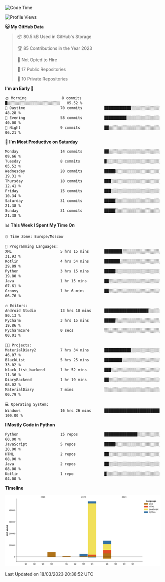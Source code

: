 <!--START_SECTION:waka-->
![Code Time](http://img.shields.io/badge/Code%20Time-56%20hrs%2033%20mins-blue)

![Profile Views](http://img.shields.io/badge/Profile%20Views-0-blue)

**🐱 My GitHub Data** 

> 📦 80.5 kB Used in GitHub's Storage 
 > 
> 🏆 85 Contributions in the Year 2023
 > 
> 🚫 Not Opted to Hire
 > 
> 📜 17 Public Repositories 
 > 
> 🔑 10 Private Repositories 
 > 
**I'm an Early 🐤** 

```text
🌞 Morning                8 commits           █░░░░░░░░░░░░░░░░░░░░░░░░   05.52 % 
🌆 Daytime                70 commits          ████████████░░░░░░░░░░░░░   48.28 % 
🌃 Evening                58 commits          ██████████░░░░░░░░░░░░░░░   40.00 % 
🌙 Night                  9 commits           ██░░░░░░░░░░░░░░░░░░░░░░░   06.21 % 
```
📅 **I'm Most Productive on Saturday** 

```text
Monday                   14 commits          ██░░░░░░░░░░░░░░░░░░░░░░░   09.66 % 
Tuesday                  8 commits           █░░░░░░░░░░░░░░░░░░░░░░░░   05.52 % 
Wednesday                28 commits          █████░░░░░░░░░░░░░░░░░░░░   19.31 % 
Thursday                 18 commits          ███░░░░░░░░░░░░░░░░░░░░░░   12.41 % 
Friday                   15 commits          ███░░░░░░░░░░░░░░░░░░░░░░   10.34 % 
Saturday                 31 commits          █████░░░░░░░░░░░░░░░░░░░░   21.38 % 
Sunday                   31 commits          █████░░░░░░░░░░░░░░░░░░░░   21.38 % 
```


📊 **This Week I Spent My Time On** 

```text
🕑︎ Time Zone: Europe/Moscow

💬 Programming Languages: 
XML                      5 hrs 15 mins       ████████░░░░░░░░░░░░░░░░░   31.93 % 
Kotlin                   4 hrs 54 mins       ███████░░░░░░░░░░░░░░░░░░   29.89 % 
Python                   3 hrs 15 mins       █████░░░░░░░░░░░░░░░░░░░░   19.80 % 
Java                     1 hr 15 mins        ██░░░░░░░░░░░░░░░░░░░░░░░   07.61 % 
Groovy                   1 hr 6 mins         ██░░░░░░░░░░░░░░░░░░░░░░░   06.76 % 

🔥 Editors: 
Android Studio           13 hrs 10 mins      ████████████████████░░░░░   80.13 % 
PyCharm                  3 hrs 15 mins       █████░░░░░░░░░░░░░░░░░░░░   19.86 % 
PyCharmCore              0 secs              ░░░░░░░░░░░░░░░░░░░░░░░░░   00.01 % 

🐱‍💻 Projects: 
MaterialDiary2           7 hrs 34 mins       ████████████░░░░░░░░░░░░░   46.07 % 
BlackList                5 hrs 25 mins       ████████░░░░░░░░░░░░░░░░░   33.02 % 
black_list_backend       1 hr 52 mins        ███░░░░░░░░░░░░░░░░░░░░░░   11.36 % 
DiaryBackend             1 hr 19 mins        ██░░░░░░░░░░░░░░░░░░░░░░░   08.02 % 
MaterialDiary            7 mins              ░░░░░░░░░░░░░░░░░░░░░░░░░   00.79 % 

💻 Operating System: 
Windows                  16 hrs 26 mins      █████████████████████████   100.00 % 
```

**I Mostly Code in Python** 

```text
Python                   15 repos            ███████████████░░░░░░░░░░   60.00 % 
JavaScript               5 repos             █████░░░░░░░░░░░░░░░░░░░░   20.00 % 
HTML                     2 repos             ██░░░░░░░░░░░░░░░░░░░░░░░   08.00 % 
Java                     2 repos             ██░░░░░░░░░░░░░░░░░░░░░░░   08.00 % 
Kotlin                   1 repo              █░░░░░░░░░░░░░░░░░░░░░░░░   04.00 % 
```



**Timeline**

![Lines of Code chart](https://raw.githubusercontent.com/Adlemex/Adlemex/main/assets/bar_graph.png)


 Last Updated on 18/03/2023 20:38:52 UTC
<!--END_SECTION:waka-->
